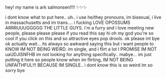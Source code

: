 hey! my name is ark salmonsen!!!!
✨✨✨

   i dont know what to put here.. uh.. i use he/they pronouns, im bisexual, i live in massachusetts and im trans.... i fucking LOVE OPOSSUMS ARRRUUUGGGGG THE LITTLE GUYS. i'm a furry and i love meeting new people, please please please if you read this say hi oh my god you're so cool if you click on this and so attractive eyes pop drools. ok please int bye
   ok actually wait... its always so awkward saying this but i want people to KNOW IM NOT BEING WEIRD. im single, and i flirt a lot I PROMISE IM NOT uaUDJISNFHB im not looking for anything specifically.. mabye... im just putting it here so people know when im flirting, IM NOT BEING UNFAITHFUL!!! BECAUSE IM SINGLE.. i dont know this is so weird im so sorry bye


<!---
arkieman/arkieman is a ✨ special ✨ repository because its `README.md` (this file) appears on your GitHub profile.
You can click the Preview link to take a look at your changes.
--->
